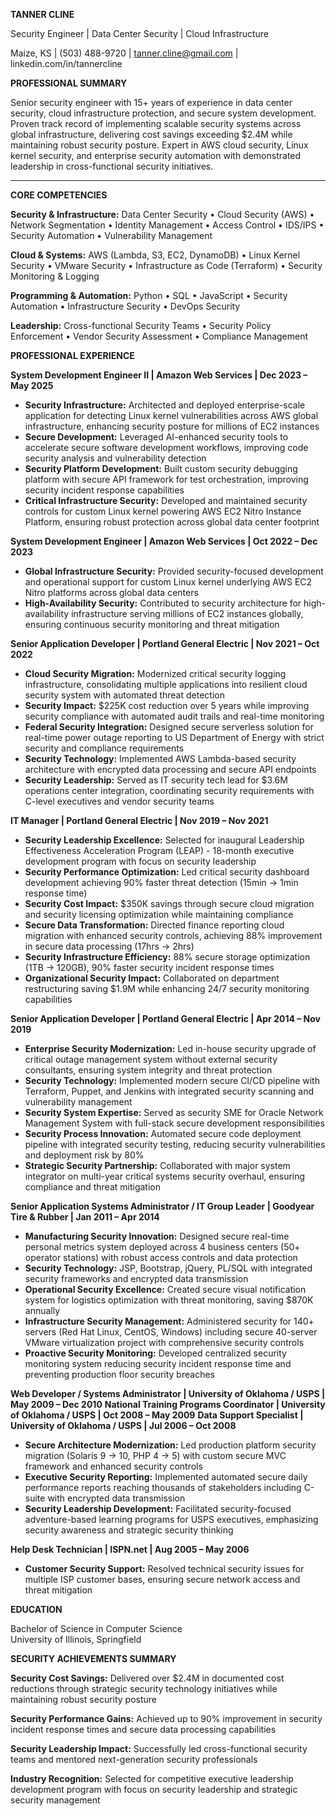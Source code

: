 **TANNER CLINE**

Security Engineer | Data Center Security | Cloud Infrastructure

Maize, KS | (503) 488-9720 | tanner.cline@gmail.com | linkedin.com/in/tannercline

**PROFESSIONAL SUMMARY**

Senior security engineer with 15+ years of experience in data center security, cloud infrastructure protection, and secure system development. Proven track record of implementing scalable security systems across global infrastructure, delivering cost savings exceeding $2.4M while maintaining robust security posture. Expert in AWS cloud security, Linux kernel security, and enterprise security automation with demonstrated leadership in cross-functional security initiatives.

---

**CORE COMPETENCIES**

**Security & Infrastructure:** Data Center Security • Cloud Security (AWS) • Network Segmentation • Identity Management • Access Control • IDS/IPS • Security Automation • Vulnerability Management

**Cloud & Systems:** AWS (Lambda, S3, EC2, DynamoDB) • Linux Kernel Security • VMware Security • Infrastructure as Code (Terraform) • Security Monitoring & Logging

**Programming & Automation:** Python • SQL • JavaScript • Security Automation • Infrastructure Security • DevOps Security

**Leadership:** Cross-functional Security Teams • Security Policy Enforcement • Vendor Security Assessment • Compliance Management

**PROFESSIONAL EXPERIENCE**

**System Development Engineer II | Amazon Web Services | Dec 2023 – May 2025**

* **Security Infrastructure:** Architected and deployed enterprise-scale application for detecting Linux kernel vulnerabilities across AWS global infrastructure, enhancing security posture for millions of EC2 instances
* **Secure Development:** Leveraged AI-enhanced security tools to accelerate secure software development workflows, improving code security analysis and vulnerability detection
* **Security Platform Development:** Built custom security debugging platform with secure API framework for test orchestration, improving security incident response capabilities
* **Critical Infrastructure Security:** Developed and maintained security controls for custom Linux kernel powering AWS EC2 Nitro Instance Platform, ensuring robust protection across global data center footprint

**System Development Engineer | Amazon Web Services | Oct 2022 – Dec 2023**

* **Global Infrastructure Security:** Provided security-focused development and operational support for custom Linux kernel underlying AWS EC2 Nitro platforms across global data centers
* **High-Availability Security:** Contributed to security architecture for high-availability infrastructure serving millions of EC2 instances globally, ensuring continuous security monitoring and threat mitigation

**Senior Application Developer | Portland General Electric | Nov 2021 – Oct 2022**

* **Cloud Security Migration:** Modernized critical security logging infrastructure, consolidating multiple applications into resilient cloud security system with automated threat detection
* **Security Impact:** $225K cost reduction over 5 years while improving security compliance with automated audit trails and real-time monitoring
* **Federal Security Integration:** Designed secure serverless solution for real-time power outage reporting to US Department of Energy with strict security and compliance requirements
* **Security Technology:** Implemented AWS Lambda-based security architecture with encrypted data processing and secure API endpoints
* **Security Leadership:** Served as IT security tech lead for $3.6M operations center integration, coordinating security requirements with C-level executives and vendor security teams

**IT Manager | Portland General Electric | Nov 2019 – Nov 2021**

* **Security Leadership Excellence:** Selected for inaugural Leadership Effectiveness Acceleration Program (LEAP) - 18-month executive development program with focus on security leadership
* **Security Performance Optimization:** Led critical security dashboard development achieving 90% faster threat detection (15min → 1min response time)
* **Security Cost Impact:** $350K savings through secure cloud migration and security licensing optimization while maintaining compliance
* **Secure Data Transformation:** Directed finance reporting cloud migration with enhanced security controls, achieving 88% improvement in secure data processing (17hrs → 2hrs)
* **Security Infrastructure Efficiency:** 88% secure storage optimization (1TB → 120GB), 90% faster security incident response times
* **Organizational Security Impact:** Collaborated on department restructuring saving $1.9M while enhancing 24/7 security monitoring capabilities

**Senior Application Developer | Portland General Electric | Apr 2014 – Nov 2019**

* **Enterprise Security Modernization:** Led in-house security upgrade of critical outage management system without external security consultants, ensuring system integrity and threat protection
* **Security Technology:** Implemented modern secure CI/CD pipeline with Terraform, Puppet, and Jenkins with integrated security scanning and vulnerability management
* **Security System Expertise:** Served as security SME for Oracle Network Management System with full-stack secure development responsibilities
* **Security Process Innovation:** Automated secure code deployment pipeline with integrated security testing, reducing security vulnerabilities and deployment risk by 80%
* **Strategic Security Partnership:** Collaborated with major system integrator on multi-year critical systems security overhaul, ensuring compliance and threat mitigation

**Senior Application Systems Administrator / IT Group Leader | Goodyear Tire & Rubber | Jan 2011 – Apr 2014**

* **Manufacturing Security Innovation:** Designed secure real-time personal metrics system deployed across 4 business centers (50+ operator stations) with robust access controls and data protection
* **Security Technology:** JSP, Bootstrap, jQuery, PL/SQL with integrated security frameworks and encrypted data transmission
* **Operational Security Excellence:** Created secure visual notification system for logistics optimization with threat monitoring, saving $870K annually
* **Infrastructure Security Management:** Administered security for 140+ servers (Red Hat Linux, CentOS, Windows) including secure 40-server VMware virtualization project with comprehensive security controls
* **Proactive Security Monitoring:** Developed centralized security monitoring system reducing security incident response time and preventing production floor security breaches

**Web Developer / Systems Administrator | University of Oklahoma / USPS | May 2009 – Dec 2010**
**National Training Programs Coordinator | University of Oklahoma / USPS | Oct 2008 – May 2009**
**Data Support Specialist | University of Oklahoma / USPS | Jul 2006 – Oct 2008**

* **Secure Architecture Modernization:** Led production platform security migration (Solaris 9 → 10, PHP 4 → 5) with custom secure MVC framework and enhanced security controls
* **Executive Security Reporting:** Implemented automated secure daily performance reports reaching thousands of stakeholders including C-suite with encrypted data transmission
* **Security Leadership Development:** Facilitated security-focused adventure-based learning programs for USPS executives, emphasizing security awareness and strategic security thinking

**Help Desk Technician | ISPN.net | Aug 2005 – May 2006**

* **Customer Security Support:** Resolved technical security issues for multiple ISP customer bases, ensuring secure network access and threat mitigation

**EDUCATION**

Bachelor of Science in Computer Science  
University of Illinois, Springfield

**SECURITY ACHIEVEMENTS SUMMARY**

**Security Cost Savings:** Delivered over $2.4M in documented cost reductions through strategic security technology initiatives while maintaining robust security posture

**Security Performance Gains:** Achieved up to 90% improvement in security incident response times and secure data processing capabilities

**Security Leadership Impact:** Successfully led cross-functional security teams and mentored next-generation security professionals

**Industry Recognition:** Selected for competitive executive leadership development program with focus on security leadership and strategic security management